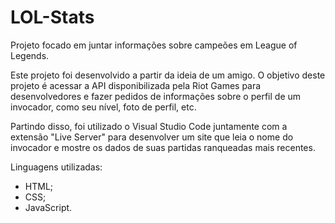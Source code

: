 # LOL-Stats
Projeto focado em juntar informações sobre campeões em League of Legends. 


Este projeto foi desenvolvido a partir da ideia de um amigo. O objetivo deste projeto é
acessar a API disponibilizada pela Riot Games para desenvolvedores e fazer pedidos de
informações sobre o perfil de um invocador, como seu nível, foto de perfil, etc.


Partindo disso, foi utilizado o Visual Studio Code juntamente com a extensão "Live Server" para desenvolver um site que leia o nome do invocador e mostre os dados de suas partidas ranqueadas mais recentes.


Linguagens utilizadas: 


* HTML;
* CSS;
* JavaScript.
